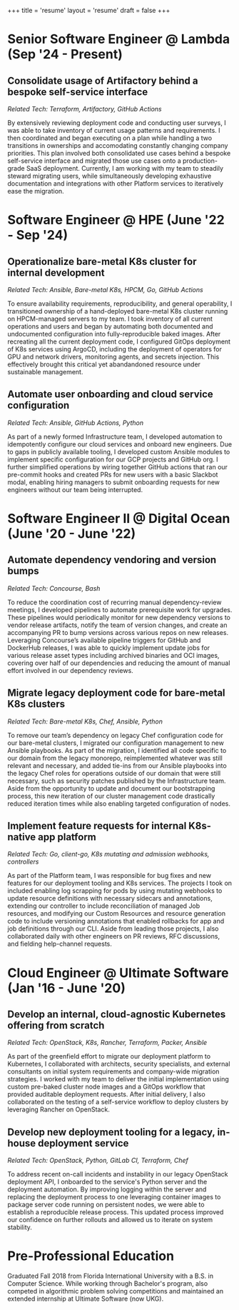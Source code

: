 +++
title = 'resume'
layout = 'resume'
draft = false
+++

# Senior Software Engineer @ Lambda (Sep '24 - Present)

## Consolidate usage of Artifactory behind a bespoke self-service interface

_Related Tech: Terraform, Artifactory, GitHub Actions_

By extensively reviewing deployment code and conducting user surveys, I was able
to take inventory of current usage patterns and requirements. I then coordinated
and began executing on a plan while handling a two transitions in ownerships and
accomodating constantly changing company priorities. This plan involved both
consolidated use cases behind a bespoke self-service interface and migrated
those use cases onto a production-grade SaaS deployment. Currently, I am working
with my team to steadily steward migrating users, while simultaneously
developing exhaustive documentation and integrations with other Platform
services to iteratively ease the migration.

# Software Engineer @ HPE (June '22 - Sep '24)

## Operationalize bare-metal K8s cluster for internal development

_Related Tech: Ansible, Bare-metal K8s, HPCM, Go, GitHub Actions_

To ensure availability requirements, reproducibility, and general operability, I
transitioned ownership of a hand-deployed bare-metal K8s cluster running on
HPCM-managed servers to my team. I took inventory of all current operations and
users and began by automating both documented and undocumented configuration
into fully-reproducible baked images. After recreating all the current
deployment code, I configured GitOps deployment of K8s services using ArgoCD,
including the deployment of operators for GPU and network drivers, monitoring
agents, and secrets injection. This effectively brought this critical yet
abandandoned resource under sustainable management.

## Automate user onboarding and cloud service configuration

_Related Tech: Ansible, GitHub Actions, Python_

As part of a newly formed Infrastructure team, I developed automation to
idempotently configure our cloud services and onboard new engineers. Due to gaps
in publicly available tooling, I developed custom Ansible modules to implement
specific configuration for our GCP projects and GitHub org. I further simplified
operations by wiring together GitHub actions that ran our pre-commit hooks and
created PRs for new users with a basic Slackbot modal, enabling hiring managers
to submit onboarding requests for new engineers without our team being
interrupted.

# Software Engineer II @ Digital Ocean (June '20 - June '22)

## Automate dependency vendoring and version bumps

_Related Tech: Concourse, Bash_

To reduce the coordination cost of recurring manual dependency-review meetings,
I developed pipelines to automate prerequisite work for upgrades. These
pipelines would periodically monitor for new dependency versions to vendor
release artifacts, notify the team of version changes, and create an
accompanying PR to bump versions across various repos on new releases.
Leveraging Concourse’s available pipeline triggers for GitHub and DockerHub
releases, I was able to quickly implement update jobs for various release asset
types including archived binaries and OCI images, covering over half of our
dependencies and reducing the amount of manual effort involved in our dependency
reviews.

## Migrate legacy deployment code for bare-metal K8s clusters

_Related Tech: Bare-metal K8s, Chef, Ansible, Python_

To remove our team’s dependency on legacy Chef configuration code for our
bare-metal clusters, I migrated our configuration management to new Ansible
playbooks. As part of the migration, I identified all code specific to our
domain from the legacy monorepo, reimplemented whatever was still relevant and
necessary, and added tie-ins from our Ansible playbooks into the legacy Chef
roles for operations outside of our domain that were still necessary, such as
security patches published by the Infrastructure team. Aside from the
opportunity to update and document our bootstrapping process, this new iteration
of our cluster management code drastically reduced iteration times while also
enabling targeted configuration of nodes.

## Implement feature requests for internal K8s-native app platform

_Related Tech: Go, client-go, K8s mutating and admission webhooks, controllers_

As part of the Platform team, I was responsible for bug fixes and new features
for our deployment tooling and K8s services. The projects I took on included
enabling log scrapping for pods by using mutating webhooks to update resource
definitions with necessary sidecars and annotations, extending our controller to
include reconciliation of managed Job resources, and modifying our Custom
Resources and resource generation code to include versioning annotations that
enabled rollbacks for app and job definitions through our CLI. Aside from
leading those projects, I also collaborated daily with other engineers on PR
reviews, RFC discussions, and fielding help-channel requests.

# Cloud Engineer @ Ultimate Software (Jan '16 - June '20)

## Develop an internal, cloud-agnostic Kubernetes offering from scratch

_Related Tech: OpenStack, K8s, Rancher, Terraform, Packer, Ansible_

As part of the greenfield effort to migrate our deployment platform to
Kubernetes, I collaborated with architects, security specialists, and external
consultants on initial system requirements and company-wide migration
strategies. I worked with my team to deliver the initial implementation using
custom pre-baked cluster node images and a GitOps workflow that provided
auditable deployment requests. After initial delivery, I also collaborated on
the testing of a self-service workflow to deploy clusters by leveraging Rancher
on OpenStack.

## Develop new deployment tooling for a legacy, in-house deployment service

_Related Tech: OpenStack, Python, GitLab CI, Terraform, Chef_

To address recent on-call incidents and instability in our legacy OpenStack
deployment API, I onboarded to the service's Python server and the deployment
automation. By improving logging within the server and replacing the deployment
process to one leveraging container images to package server code running on
persistent nodes, we were able to establish a reproducible release process. This
updated process improved our confidence on further rollouts and allowed us to
iterate on system stability.

# Pre-Professional Education

Graduated Fall 2018 from Florida International University with a B.S. in
Computer Science. While working through Bachelor's program, also competed in
algorithmic problem solving competitions and maintained an extended internship
at Ultimate Software (now UKG).
